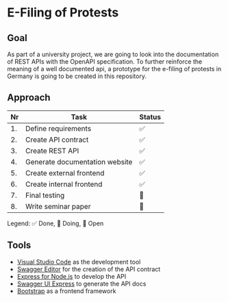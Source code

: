 # E-Filing of Protests
## Goal
As part of a university project, we are going to look into the documentation of REST APIs with the OpenAPI specification. To further reinforce the meaning of a well documented api, a prototype for the e-filing of protests in Germany is going to be created in this repository.

## Approach
| Nr | Task | Status|
|----|------|-------|
|1.     |Define requirements      |✅      |
|2.     |Create API contract|✅      |
|3.     |Create REST API    |✅    |
|4.     |Generate documentation website   |✅     |
|5.     |Create external frontend      |✅      |
|6.     |Create internal frontend      |✅      |
|7.     |Final testing     |🔁      |
|8.     |Write seminar paper    |🔴      |

Legend: ✅ Done, 🔁 Doing, 🔴 Open

## Tools
- [Visual Studio Code](https://code.visualstudio.com/) as the development tool
- [Swagger Editor](https://editor.swagger.io) for the creation of the API contract
- [Express for Node.js](https://expressjs.com/) to develop the API
- [Swagger UI Express](https://www.npmjs.com/package/swagger-ui-express) to generate the API docs
- [Bootstrap](https://getbootstrap.com) as a frontend framework
